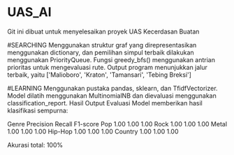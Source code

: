# UAS_AI
Git ini dibuat untuk menyelesaikan proyek UAS Kecerdasan Buatan

#SEARCHING
Menggunakan struktur graf yang direpresentasikan menggunakan dictionary, dan pemilihan simpul terbaik dilakukan menggunakan PriorityQueue.
Fungsi greedy_bfs() menggunakan antrian prioritas untuk mengevaluasi rute. Output program menunjukkan jalur terbaik, yaitu
['Malioboro', 'Kraton', 'Tamansari', 'Tebing Breksi']

#LEARNING
Menggunakan pustaka pandas, sklearn, dan TfidfVectorizer. Model dilatih menggunakan MultinomialNB dan dievaluasi menggunakan classification_report.
Hasil Output Evaluasi
Model memberikan hasil klasifikasi sempurna:

Genre  	Precision  	Recall  	F1-score
Pop    	1.00	      1.00	    1.00
Rock	  1.00	      1.00  	  1.00
Metal	  1.00	      1.00	    1.00
Hip-Hop	1.00	      1.00  	  1.00
Country	1.00	      1.00  	  1.00
  
Akurasi total: 100%
